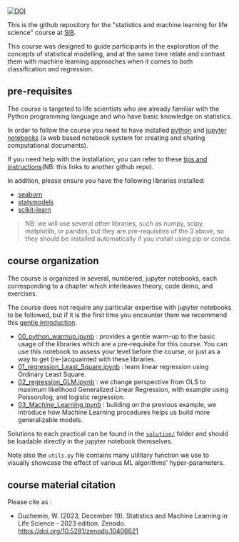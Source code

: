 [![DOI](https://zenodo.org/badge/DOI/10.5281/zenodo.10406621.svg)](https://doi.org/10.5281/zenodo.10406621)



This is the github repository for the "statistics and machine learning for life science" course at [SIB](https://www.sib.swiss).

This course was designed to guide participants in the exploration of the concepts of statistical modelling, 
and at the same time relate and contrast them with machine learning approaches when it comes to both classification and regression.

## pre-requisites

The course is targeted to life scientists who are already familiar with the Python programming language and who have basic knowledge on statistics.

In order to follow the course you need to have installed [python](https://www.python.org/) and [jupyter notebooks](https://www.jupyter.org/) (a web based notebook system for creating and sharing computational documents). 

If you need help with the installation, you can refer to these [tips and instructions](https://github.com/sib-swiss/first-steps-with-python-training/blob/master/setting_up_your_environment.md)(NB: this links to another github repo).

In addition, please ensure you have the following libraries installed:
 * [seaborn](https://seaborn.pydata.org/installing.html)
 * [statsmodels](https://www.statsmodels.org/stable/install.html)
 * [scikit-learn](https://scikit-learn.org/stable/install.html)

> NB: we will use several other libraries, such as numpy, scipy, matplotlib, or pandas, but they are pre-requisites of the 3 above, so they should be installed automatically if you install using pip or conda.


## course organization 

The course is organized in several, numbered, jupyter notebooks, each corresponding to a chapter which interleaves theory, code demo, and exercises.

The course does not require any particular expertise with jupyter notebooks to be followed, but if it is the first time you encounter them we recommend this [gentle introduction](https://realpython.com/jupyter-notebook-introduction/).

 * [00_python_warmup.ipynb](00_python_warmup.ipynb) : provides a gentle warm-up to the basic usage of the libraries which are a pre-requisite for this course. You can use this notebook to assess your level before the course, or just as a way to get (re-)acquainted with these libraries.
 * [01_regression_Least_Square.ipynb](01_regression_Least_Square.ipynb) : learn linear regression using Ordinary Least Square.
 * [02_regression_GLM.ipynb](02_regression_GLM.ipynb) : we change perspective from OLS to maximum likelihood Generalized Linear Regression, with example using Poisson/log, and logistic regression.
 * [03_Machine_Learning.ipynb](03_Machine_Learning.ipynb) : building on the previous example, we introduce how Machine Learning procedures helps us build more generalizable models.

Solutions to each practical can be found in the [`solution/`](solutions/) folder and should be loadable directly in the jupyter notebook themselves.

Note also the `utils.py` file contains many utilitary function we use to visually showcase the effect of various ML algorithms' hyper-parameters.


## course material citation

Please cite as : 

 * Duchemin, W. (2023, December 19). Statistics and Machine Learning in Life Science - 2023 edition. Zenodo. https://doi.org/10.5281/zenodo.10406621
